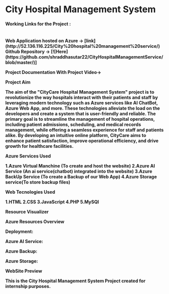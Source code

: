 <h1>City Hospital Management System</h1>

<h4>Working Links for the Project :<h4> </br>
Web Application hosted on Azure -> [link](http://52.136.116.225/City%20hospital%20management%20service/) </br>
Github Repository -> [![Here](https://github.com/shraddhasutar22/CityHospitalManagementService/blob/master/)]

Project Documentation With Project Video-> 

Project Aim

The aim of the "CityCare Hospital Management System" project is to revolutionize the way hospitals interact with their patients and staff by leveraging modern technology such as Azure services like AI ChatBot, Azure Web App, and more. These technologies alleviate the load on the developers and create a system that is user-friendly and reliable. The primary goal is to streamline the management of hospital operations, including patient admissions, scheduling, and medical records management, while offering a seamless experience for staff and patients alike. By developing an intuitive online platform, CityCare aims to enhance patient satisfaction, improve operational efficiency, and drive growth for healthcare facilities.

Azure Services Used

1.Azure Virtual Manchine (To create and host the website)
2.Azure AI Service (An ai service(chatbot) integrated into the website)
3.Azure BackUp Service (To create a Backup of our Web App)
4.Azure Storage service(To store backup files)

Web Tecnologies Used

1.HTML
2.CSS
3.JavaScript
4.PHP
5.MySQl

Resource Visualizer









Azure Resources Overview

Deployment:






Azure AI Service:







Azure Backup:







Azure Storage:







WebSite Preview




This is the City Hospital Management System Project created for internship purposes.


